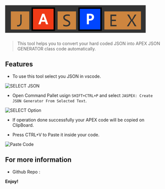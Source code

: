 # ![Jaspex](Images/logoNav.PNG?raw=true "Title")

> This tool helps you to convert your hard coded JSON into APEX JSON GENERATOR class code automatically. 


## Features

- To use this tool select you JSON in vscode. 


![SELECT JSON](http://g.recordit.co/A13wW0nAkn.gif) 


- Open Command Pallet usign `SHIFT+CTRL+P` and select `JASPEX: Create JSON Generator From Selected Text`. 


![SELECT Option](http://g.recordit.co/KVeUF0Gi2f.gif) 


- If operation done successfully your APEX code will be copied on ClipBoard.


- Press CTRL+V to Paste it inside your code.


![Paste Code](http://g.recordit.co/XsNKjJTY1R.gif)

  
  
## For more information


- Github Repo :



**Enjoy!**
